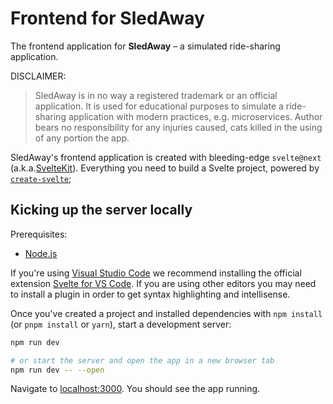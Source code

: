 # Frontend for SledAway

The frontend application for **SledAway** – a simulated ride-sharing application.

DISCLAIMER:
> SledAway is in no way a registered trademark or an official application. It is used for educational purposes to simulate a ride-sharing application with modern practices, e.g. microservices. Author bears no responsibility for any injuries caused, cats killed in the using of any portion the app.

SledAway's frontend application is created with bleeding-edge `svelte@next` (a.k.a.[SvelteKit](https://kit.svelte.dev/)). Everything you need to build a Svelte project, powered by [`create-svelte`](https://github.com/sveltejs/kit/tree/master/packages/create-svelte);

## Kicking up the server locally
Prerequisites:
- [Node.js](https://nodejs.org)

If you're using [Visual Studio Code](https://code.visualstudio.com/) we recommend installing the official extension [Svelte for VS Code](https://marketplace.visualstudio.com/items?itemName=svelte.svelte-vscode). If you are using other editors you may need to install a plugin in order to get syntax highlighting and intellisense.

Once you've created a project and installed dependencies with `npm install` (or `pnpm install` or `yarn`), start a development server:

```bash
npm run dev

# or start the server and open the app in a new browser tab
npm run dev -- --open
```

Navigate to [localhost:3000](http://localhost:3000). You should see the app running.
